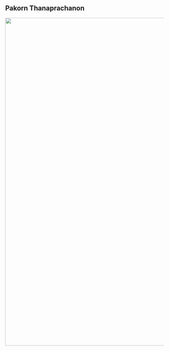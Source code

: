 ## Pakorn Thanaprachanon

<p align="center">
  <img width="1044" height="1040" src="https://github.com/T-Pakorn.png">
</p>
